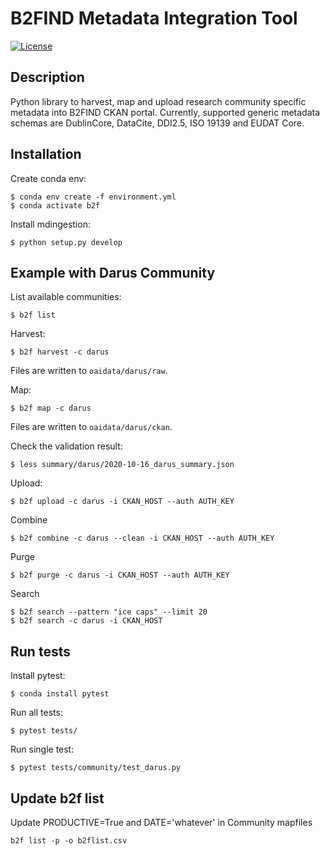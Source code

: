 # B2FIND Metadata Integration Tool

[![License](https://img.shields.io/badge/License-Apache%202.0-blue.svg)](https://opensource.org/licenses/Apache-2.0)

## Description

Python library to harvest, map and upload research community specific metadata into B2FIND CKAN portal. Currently, supported generic metadata schemas are DublinCore, DataCite, DDI2.5, ISO 19139 and EUDAT Core.

## Installation

Create conda env:
```
$ conda env create -f environment.yml
$ conda activate b2f
```

Install mdingestion:
```
$ python setup.py develop
```

## Example with Darus Community

List available communities:
```
$ b2f list
```

Harvest:
```
$ b2f harvest -c darus
```

Files are written to `oaidata/darus/raw`.

Map:
```
$ b2f map -c darus
```

Files are written to `oaidata/darus/ckan`.

Check the validation result:
```
$ less summary/darus/2020-10-16_darus_summary.json
```

Upload:
```
$ b2f upload -c darus -i CKAN_HOST --auth AUTH_KEY
```

Combine
```
$ b2f combine -c darus --clean -i CKAN_HOST --auth AUTH_KEY
```

Purge
```
$ b2f purge -c darus -i CKAN_HOST --auth AUTH_KEY
```
Search
```
$ b2f search --pattern "ice caps" --limit 20
$ b2f search -c darus -i CKAN_HOST 
```

## Run tests

Install pytest:
```
$ conda install pytest
```

Run all tests:
```
$ pytest tests/
```

Run single test:
```
$ pytest tests/community/test_darus.py
```
## Update b2f list

Update PRODUCTIVE=True and DATE='whatever' in Community mapfiles
```
b2f list -p -o b2flist.csv
```
